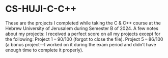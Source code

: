 # CS-HUJI-C-C++
These are the projects I completed while taking the C & C++ course at the Hebrew University of Jerusalem during Semester B of 2024.
A few notes about my projects:
I received a perfect score on all my projects except for the following:
Project 1 – 90/100 (forgot to close the file).
Project 5 – 86/100 (a bonus project—I worked on it during the exam period and didn’t have enough time to complete it properly).



